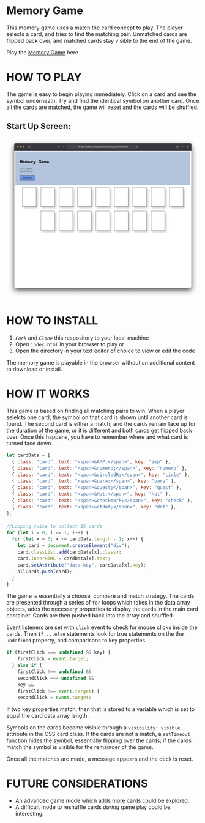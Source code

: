 # Memory Game

This memory game uses a match the card concept to play. The player selects a card, and tries to find the matching pair. Unmatched cards are flipped back over, and matched cards stay visible to the end of the game.

Play the [Memory Game](https://tcseley.github.io/matching-game/) here.

# HOW TO PLAY

The game is easy to begin playing immediately. Click on a card and see the symbol underneath. Try and find the identical symbol on another card. Once all the cards are matched, the game will reset and the cards will be shuffled.


## Start Up Screen:

![Start page of the Memory Game](img/game-display.png)


# HOW TO INSTALL


1. *`Fork`* and *`Clone`* this respository to your local machine
2. Open `index.html` in your browser to play or 
3. Open the directory in your text editor of choice to view or edit the code

The memory game is playable in the browser without an additional content to download or install.


# HOW IT WORKS
This game is based on finding all matching pairs to win. When a player selelcts one card, the symbol on that card is shown until another card is found. The second card is either a match, and the cards remain face up for the duration of the game, or it is different and both cards get flipped back over. Once this happens, you have to remember where and what card is turned face down.

```javascript
let cardData = [
  { class: "card", text: "<span>&AMP;</span>", key: "amp" },
  { class: "card", text: "<span>&numero;</span>", key: "numero" },
  { class: "card", text: "<span>&circledR;</span>", key: "cicle" },
  { class: "card", text: "<span>&para;</span>", key: "para" },
  { class: "card", text: "<span>&quest;</span>", key: "quest" },
  { class: "card", text: "<span>&Hat;</span>", key: "hat" },
  { class: "card", text: "<span>&checkmark;</span>", key: "check" },
  { class: "card", text: "<span>&ctdot;</span>", key: "dot" },
];

//Looping twice to collect 16 cards
for (let i = 0; i <= 1; i++) {
  for (let x = 0; x <= cardData.length - 1; x++) {
    let card = document.createElement("div");
    card.classList.add(cardData[x].class);
    card.innerHTML = cardData[x].text;
    card.setAttribute("data-key", cardData[x].key);
    allCards.push(card);
  }
}
```

The game is essentially a choose, compare and match strategy. The cards are presented through a series of `for` loops which takes in the data array objects, adds the necessary properties to display the cards in the main card container. Cards are then pushed back into the array and shuffled.

Event listeners are set with `click` event to check for mouse clicks inside the cards. Then `If ...else` statements look for true statements on the the `undefined` property, and comparisons to key properties.

```javascript
if (firstClick === undefined && key) {
    firstClick = event.target;
  } else if (
    firstClick !== undefined &&
    secondClick === undefined &&
    key &&
    firstClick !== event.target) {
    secondClick = event.target;
```

If two key properties match, then that is stored to a variable which is set to equal the card data array length. 

Symbols on the cards become visible through a `visibility: visible` attribute in the CSS card class. If the cards are not a match, a `setTimeout` function hides the symbol, essentially flipping over the cards; if the cards match the symbol is visible for the remainder of the game.

Once all the matches are made, a message appears and the deck is reset.

# FUTURE CONSIDERATIONS

- An advanced game mode which adds more cards could be explored.
- A difficult mode to reshuffle cards *during* game play could be interesting.